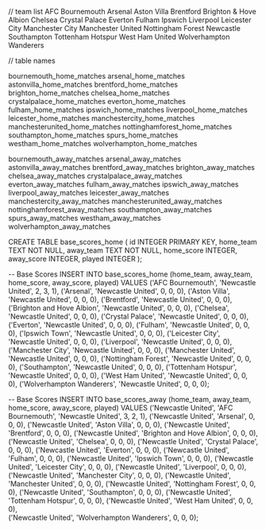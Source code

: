 // team list
AFC Bournemouth
Arsenal
Aston Villa
Brentford
Brighton & Hove Albion
Chelsea
Crystal Palace
Everton
Fulham
Ipswich
Liverpool
Leicester City
Manchester City
Manchester United
Nottingham Forest
Newcastle 
Southampton
Tottenham Hotspur
West Ham United
Wolverhampton Wanderers

// table names

bournemouth_home_matches
arsenal_home_matches
astonvilla_home_matches
brentford_home_matches
brighton_home_matches
chelsea_home_matches
crystalpalace_home_matches
everton_home_matches
fulham_home_matches
ipswich_home_matches
liverpool_home_matches
leicester_home_matches
manchestercity_home_matches
manchesterunited_home_matches
nottinghamforest_home_matches
southampton_home_matches
spurs_home_matches
westham_home_matches
wolverhampton_home_matches

bournemouth_away_matches
arsenal_away_matches
astonvilla_away_matches
brentford_away_matches
brighton_away_matches
chelsea_away_matches
crystalpalace_away_matches
everton_away_matches
fulham_away_matches
ipswich_away_matches
liverpool_away_matches
leicester_away_matches
manchestercity_away_matches
manchesterunited_away_matches
nottinghamforest_away_matches
southampton_away_matches
spurs_away_matches
westham_away_matches
wolverhampton_away_matches



CREATE TABLE base_scores_home (
    id INTEGER PRIMARY KEY,
    home_team TEXT NOT NULL,
    away_team TEXT NOT NULL,
    home_score INTEGER,
    away_score INTEGER,
    played INTEGER
);

-- Base Scores
INSERT INTO base_scores_home (home_team, away_team, home_score, away_score, played) VALUES
    ('AFC Bournemouth', 'Newcastle United', 2, 3, 1),
    ('Arsenal', 'Newcastle United', 0, 0, 0),
    ('Aston Villa', 'Newcastle United', 0, 0, 0),
    ('Brentford', 'Newcastle United', 0, 0, 0),
    ('Brighton and Hove Albion', 'Newcastle United', 0, 0, 0),
    ('Chelsea', 'Newcastle United', 0, 0, 0),
    ('Crystal Palace', 'Newcastle United', 0, 0, 0),
    ('Everton', 'Newcastle United', 0, 0, 0),
    ('Fulham', 'Newcastle United', 0, 0, 0),
    ('Ipswich Town', 'Newcastle United', 0, 0, 0),
    ('Leicester City', 'Newcastle United', 0, 0, 0),
    ('Liverpool', 'Newcastle United', 0, 0, 0),
    ('Manchester City', 'Newcastle United', 0, 0, 0),
    ('Manchester United', 'Newcastle United', 0, 0, 0),
    ('Nottingham Forest', 'Newcastle United', 0, 0, 0),
    ('Southampton', 'Newcastle United', 0, 0, 0),
    ('Tottenham Hotspur', 'Newcastle United', 0, 0, 0),
    ('West Ham United', 'Newcastle United', 0, 0, 0),
    ('Wolverhampton Wanderers', 'Newcastle United', 0, 0, 0);
    
-- Base Scores
INSERT INTO base_scores_away (home_team, away_team, home_score, away_score, played) VALUES
    ('Newcastle United', 'AFC Bournemouth', 'Newcastle United', 3, 2, 1),
    ('Newcastle United', 'Arsenal', 0, 0, 0),
    ('Newcastle United', 'Aston Villa', 0, 0, 0),
    ('Newcastle United', 'Brentford', 0, 0, 0),
    ('Newcastle United', 'Brighton and Hove Albion', 0, 0, 0),
    ('Newcastle United', 'Chelsea', 0, 0, 0),
    ('Newcastle United', 'Crystal Palace', 0, 0, 0),
    ('Newcastle United', 'Everton', 0, 0, 0),
    ('Newcastle United', 'Fulham', 0, 0, 0),
    ('Newcastle United', 'Ipswich Town', 0, 0, 0),
    ('Newcastle United', 'Leicester City', 0, 0, 0),
    ('Newcastle United', 'Liverpool', 0, 0, 0),
    ('Newcastle United', 'Manchester City', 0, 0, 0),
    ('Newcastle United', 'Manchester United', 0, 0, 0),
    ('Newcastle United', 'Nottingham Forest', 0, 0, 0),
    ('Newcastle United', 'Southampton', 0, 0, 0),
    ('Newcastle United', 'Tottenham Hotspur', 0, 0, 0),
    ('Newcastle United', 'West Ham United', 0, 0, 0),    
    ('Newcastle United', 'Wolverhampton Wanderers', 0, 0, 0);